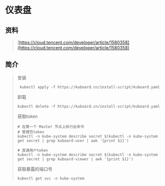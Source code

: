 # 仪表盘

## 资料

> [https://cloud.tencent.com/developer/article/1580358](https://cloud.tencent.com/developer/article/1580358)

## 简介

> 安装
>
> ```
>  kubectl apply -f https://kuboard.cn/install-script/kuboard.yaml
> ```
>
> 卸载
>
> ```
> kubectl delete -f https://kuboard.cn/install-script/kuboard.yaml
> ```
>
> 获取token
>
> ```
> # 在第一个 Master 节点上执行此命令
> # 管理员token
> kubectl -n kube-system describe secret $(kubectl -n kube-system get secret | grep kuboard-user | awk '{print $1}')   
>
> # 普通用户token
> kubectl -n kube-system describe secret $(kubectl -n kube-system get secret | grep kuboard-viewer | awk '{print $1}')
> ```
>
> 获取暴露的端口号
>
> ```
> kubectl get svc -n kube-system
> ```



